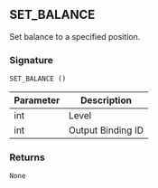 ## SET\_BALANCE

Set balance to a specified position.


### Signature

`SET_BALANCE ()`


| Parameter | Description |
| --- | --- |
| int | Level |
| int | Output Binding ID |


### Returns

`None`
